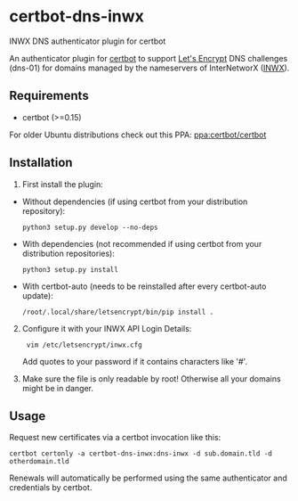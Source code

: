 # certbot-dns-inwx
INWX DNS authenticator plugin for certbot

An authenticator plugin for [certbot](https://certbot.eff.org/) to support [Let's Encrypt](https://letsencrypt.org/) DNS challenges (dns-01) for domains managed by the nameservers of InterNetworX ([INWX](https://www.inwx.com)).

## Requirements
* certbot (>=0.15)

For older Ubuntu distributions check out this PPA: [ppa:certbot/certbot](https://launchpad.net/~certbot/+archive/ubuntu/certbot)

## Installation
1. First install the plugin:
 * Without dependencies (if using certbot from your distribution repository):
   ```
   python3 setup.py develop --no-deps
   ```
 * With dependencies (not recommended if using certbot from your distribution repositories):
   ```
   python3 setup.py install
   ```
 * With certbot-auto (needs to be reinstalled after every certbot-auto update):
   ```
   /root/.local/share/letsencrypt/bin/pip install .
   ```

2. Configure it with your INWX API Login Details:

   ```
    vim /etc/letsencrypt/inwx.cfg
   ```
    
    Add quotes to your password if it contains characters like '#'.

3. Make sure the file is only readable by root! Otherwise all your domains might be in danger.

## Usage
Request new certificates via a certbot invocation like this:

    certbot certonly -a certbot-dns-inwx:dns-inwx -d sub.domain.tld -d otherdomain.tld

Renewals will automatically be performed using the same authenticator and credentials by certbot.

